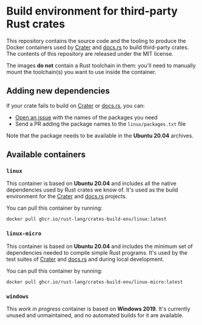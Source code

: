 # Build environment for third-party Rust crates

This repository contains the source code and the tooling to produce the Docker
containers used by [Crater] and [docs.rs] to build third-party crates. The
contents of this repository are released under the MIT license.

 The images **do not** contain a Rust toolchain in them: you'll need to manually
 mount the toolchain(s) you want to use inside the container.

## Adding new dependencies

If your crate fails to build on [Crater] or [docs.rs], you can:

* [Open an issue][new-issue-linux] with the names of the packages you need
* Send a PR adding the package names to the `linux/packages.txt` file

Note that the package needs to be available in the **Ubuntu 20.04** archives.

## Available containers

### `linux`

This container is based on **Ubuntu 20.04** and includes all the native
dependencies used by Rust crates we know of. It's used as the build environment
for the [Crater] and [docs.rs] projects.

You can pull this container by running:

```
docker pull ghcr.io/rust-lang/crates-build-env/linux:latest
```

### `linux-micro`

This container is based on **Ubuntu 20.04** and includes the minimum set of
dependencies needed to compile simple Rust programs. It's used by the test
suites of [Crater] and [docs.rs] and during local development.

You can pull this container by running:

```
docker pull ghcr.io/rust-lang/crates-build-env/linux-micro:latest
```

### `windows`

This *work in progress* container is based on **Windows 2019**. It's currently
unused and unmaintained, and no automated builds for it are available.

[Crater]: https://github.com/rust-lang/crater
[docs.rs]: https://github.com/rust-lang/docs.rs
[new-issue-linux]: https://github.com/rust-lang/crates-build-env/issues/new?template=missing-linux-packages.md
